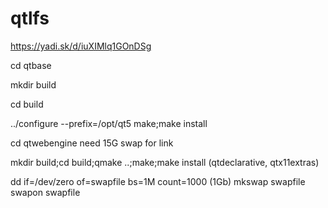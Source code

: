 # qtlfs

https://yadi.sk/d/iuXIMlq1GOnDSg

cd qtbase

mkdir build

cd build

../configure  --prefix=/opt/qt5
make;make install




cd qtwebengine                              need 15G swap for link

mkdir build;cd build;qmake ..;make;make install   (qtdeclarative, qtx11extras)

dd if=/dev/zero of=swapfile bs=1M count=1000      (1Gb)
mkswap swapfile
swapon swapfile


